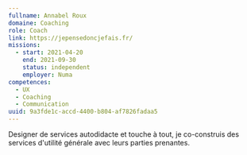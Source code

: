 ```yaml
---
fullname: Annabel Roux
domaine: Coaching
role: Coach
link: https://jepensedoncjefais.fr/
missions:
  - start: 2021-04-20
    end: 2021-09-30
    status: independent
    employer: Numa
competences:
  - UX
  - Coaching
  - Communication
uuid: 9a3fde1c-accd-4400-b804-af7826fadaa5
---
```

Designer de services autodidacte et touche à tout, je co-construis des services d'utilité générale avec leurs parties prenantes.